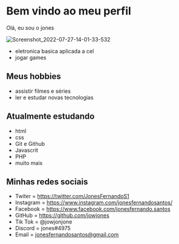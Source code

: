 # Bem vindo ao meu perfil

Olá, eu sou o jones 

![Screenshot_2022-07-27-14-01-33-532](https://user-images.githubusercontent.com/108549559/181360117-4efe0281-93f2-4f61-a04b-0da807f0507c.gif)

- eletronica basica aplicada a cel
- jogar games
## Meus hobbies

- assistir filmes e séries
- ler e estudar novas tecnologias

## Atualmente estudando

- html
- css
- Git e Github
- Javascrit
- PHP
- muito mais

## Minhas redes sociais

- Twiter = https://twitter.com/JonesFernandoS1
- Instagram = https://www.instagram.com/jonesfernandosantos/
- Facebook = https://www.facebook.com/jonesfernando.santos
- GitHub = https://github.com/jowjones
- Tik Tok = @jowjonjone
- Discord = jones#4975
- Email = jonesfernandosantos@gmail.com


